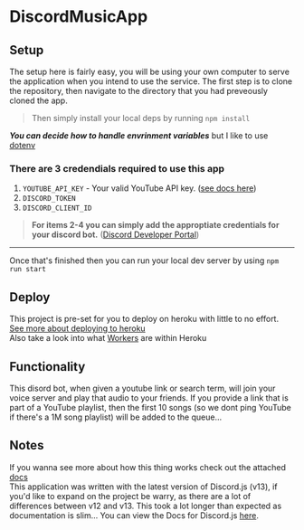 # DiscordMusicApp

## Setup
The setup here is fairly easy, you will be using your own computer to serve the application when you intend to use the service. 
The first step is to clone the repository, then navigate to the directory that you had preveously cloned the app.

> Then simply install your local deps by running `npm install` 

***You can decide how to handle envrinment variables*** but I like to use [dotenv](https://www.npmjs.com/package/dotenv)

### There are 3 credendials required to use this app

1. `YOUTUBE_API_KEY` - Your valid YouTube API key. ([see docs here](https://developers.google.com/youtube/v3))
2. `DISCORD_TOKEN`
3. `DISCORD_CLIENT_ID`

> **For items 2-4 you can simply add the approptiate credentials for your discord bot.** ([Discord Developer Portal](https://discord.com/developers/applications))

---
Once that's finished then you can run your local dev server by using `npm run start`

## Deploy
This project is pre-set for you to deploy on heroku with little to no effort. [See more about deploying to heroku](https://devcenter.heroku.com/articles/deploying-nodejs)\
Also take a look into what [Workers](https://devcenter.heroku.com/articles/background-jobs-queueing) are within Heroku

## Functionality 

This disord bot, when given a youtube link or search term, will join your voice server and play that audio to your friends. If you provide a link that is part of a YouTube playlist, then the first 10 songs (so we dont ping YouTube if there's a 1M song playlist) will be added to the queue... 

## Notes
If you wanna see more about how this thing works check out the attached [docs](https://github.com/sbd367/DiscordMusicApp/tree/master/docs)\
This application was written with the latest version of Discord.js (v13), if you'd like to expand on the project be warry, as there are a lot of differences between v12 and v13. This took a lot longer than expected as documentation is slim...
You can view the Docs for Discord.js [here](https://discord.js.org/#/docs/main/stable/general/welcome).
